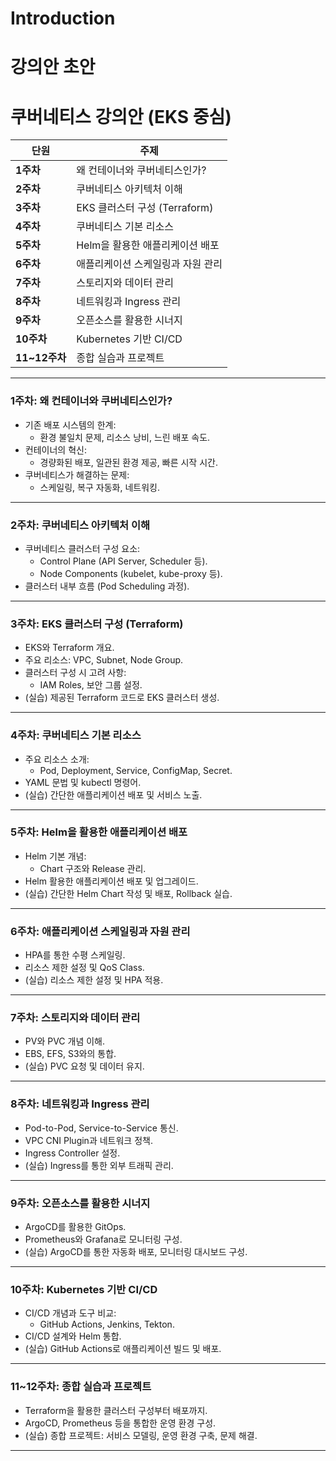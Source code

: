 # Introduction
# 강의안 초안 

# 쿠버네티스 강의안 (EKS 중심)

| **단원** | **주제** |
| --- | --- |
| **1주차** | 왜 컨테이너와 쿠버네티스인가? |
| **2주차** | 쿠버네티스 아키텍처 이해 |
| **3주차** | EKS 클러스터 구성 (Terraform) |
| **4주차** | 쿠버네티스 기본 리소스 |
| **5주차** | Helm을 활용한 애플리케이션 배포 |
| **6주차** | 애플리케이션 스케일링과 자원 관리 |
| **7주차** | 스토리지와 데이터 관리 |
| **8주차** | 네트워킹과 Ingress 관리 |
| **9주차** | 오픈소스를 활용한 시너지 |
| **10주차** | Kubernetes 기반 CI/CD |
| **11~12주차** | 종합 실습과 프로젝트 |

---

### **1주차: 왜 컨테이너와 쿠버네티스인가?**

- 기존 배포 시스템의 한계:
    - 환경 불일치 문제, 리소스 낭비, 느린 배포 속도.
- 컨테이너의 혁신:
    - 경량화된 배포, 일관된 환경 제공, 빠른 시작 시간.
- 쿠버네티스가 해결하는 문제:
    - 스케일링, 복구 자동화, 네트워킹.


---

### **2주차: 쿠버네티스 아키텍처 이해**

- 쿠버네티스 클러스터 구성 요소:
    - Control Plane (API Server, Scheduler 등).
    - Node Components (kubelet, kube-proxy 등).
- 클러스터 내부 흐름 (Pod Scheduling 과정).


---

### **3주차: EKS 클러스터 구성 (Terraform)**

- EKS와 Terraform 개요.
- 주요 리소스: VPC, Subnet, Node Group.
- 클러스터 구성 시 고려 사항:
    - IAM Roles, 보안 그룹 설정.
- (실습) 제공된 Terraform 코드로 EKS 클러스터 생성.

---

### **4주차: 쿠버네티스 기본 리소스**

- 주요 리소스 소개:
    - Pod, Deployment, Service, ConfigMap, Secret.
- YAML 문법 및 kubectl 명령어.
- (실습) 간단한 애플리케이션 배포 및 서비스 노출.

---

### **5주차: Helm을 활용한 애플리케이션 배포**

- Helm 기본 개념:
    - Chart 구조와 Release 관리.
- Helm 활용한 애플리케이션 배포 및 업그레이드.
- (실습) 간단한 Helm Chart 작성 및 배포, Rollback 실습.

---

### **6주차: 애플리케이션 스케일링과 자원 관리**

- HPA를 통한 수평 스케일링.
- 리소스 제한 설정 및 QoS Class.
- (실습) 리소스 제한 설정 및 HPA 적용.

---

### **7주차: 스토리지와 데이터 관리**

- PV와 PVC 개념 이해.
- EBS, EFS, S3와의 통합.
- (실습) PVC 요청 및 데이터 유지.

---

### **8주차: 네트워킹과 Ingress 관리**

- Pod-to-Pod, Service-to-Service 통신.
- VPC CNI Plugin과 네트워크 정책.
- Ingress Controller 설정.
- (실습) Ingress를 통한 외부 트래픽 관리.

---

### **9주차: 오픈소스를 활용한 시너지**

- ArgoCD를 활용한 GitOps.
- Prometheus와 Grafana로 모니터링 구성.
- (실습) ArgoCD를 통한 자동화 배포, 모니터링 대시보드 구성.

---

### **10주차: Kubernetes 기반 CI/CD**

- CI/CD 개념과 도구 비교:
    - GitHub Actions, Jenkins, Tekton.
- CI/CD 설계와 Helm 통합.
- (실습) GitHub Actions로 애플리케이션 빌드 및 배포.

---

### **11~12주차: 종합 실습과 프로젝트**

- Terraform을 활용한 클러스터 구성부터 배포까지.
- ArgoCD, Prometheus 등을 통합한 운영 환경 구성.
- (실습) 종합 프로젝트: 서비스 모델링, 운영 환경 구축, 문제 해결.

---


